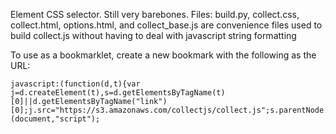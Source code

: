 Element CSS selector. Still very barebones.
Files: build.py, collect.css, collect.html, options.html, and collect_base.js are convenience files used to build collect.js without having to deal with javascript string formatting

To use as a bookmarklet, create a new bookmark with the following as the URL:

    javascript:(function(d,t){var j=d.createElement(t),s=d.getElementsByTagName(t)[0]||d.getElementsByTagName("link")[0];j.src="https://s3.amazonaws.com/collectjs/collect.js";s.parentNode.insertBefore(j,s);})(document,"script");
